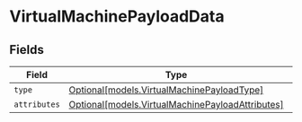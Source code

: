 # VirtualMachinePayloadData


## Fields

| Field                                                                                            | Type                                                                                             | Required                                                                                         | Description                                                                                      |
| ------------------------------------------------------------------------------------------------ | ------------------------------------------------------------------------------------------------ | ------------------------------------------------------------------------------------------------ | ------------------------------------------------------------------------------------------------ |
| `type`                                                                                           | [Optional[models.VirtualMachinePayloadType]](../models/virtualmachinepayloadtype.md)             | :heavy_minus_sign:                                                                               | N/A                                                                                              |
| `attributes`                                                                                     | [Optional[models.VirtualMachinePayloadAttributes]](../models/virtualmachinepayloadattributes.md) | :heavy_minus_sign:                                                                               | N/A                                                                                              |